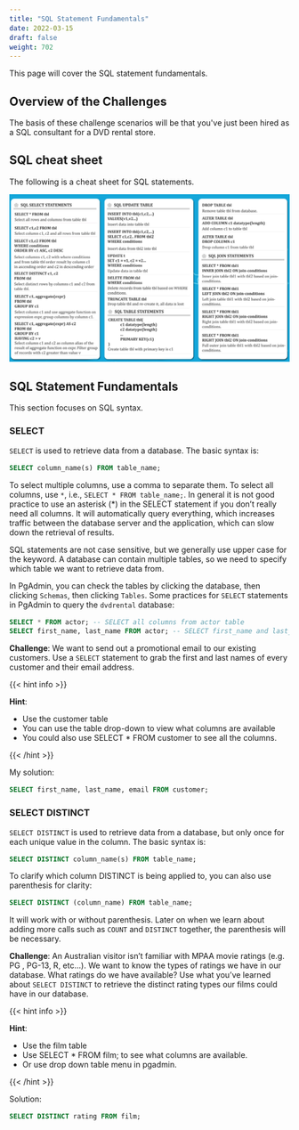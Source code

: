 ```yaml
---
title: "SQL Statement Fundamentals" 
date: 2022-03-15
draft: false
weight: 702
---
```


This page will cover the SQL statement fundamentals.

## Overview of the Challenges

The basis of these challenge scenarios will be that you've just been hired as a SQL consultant for a DVD rental store.

## SQL cheat sheet

The following is a cheat sheet for SQL statements.

![SQL cheat sheet](/images/SQL_cheatsheet.png)

## SQL Statement Fundamentals

This section focuses on SQL syntax.

### SELECT

`SELECT` is used to retrieve data from a database. The basic syntax is:

```sql
SELECT column_name(s) FROM table_name;
```

To select multiple columns, use a comma to separate them. To select all columns, use `*`, i.e., `SELECT * FROM table_name;`. In general it is not good practice to use an asterisk (*) in the SELECT statement if you don’t really need all columns. It will automatically query everything, which increases traffic between the database server and the application, which can slow down the retrieval of results.

SQL statements are not case sensitive, but we generally use upper case for the keyword. A database can contain multiple tables, so we need to specify which table we want to retrieve data from.

In PgAdmin, you can check the tables by clicking the database, then clicking `Schemas`, then clicking `Tables`. Some practices for `SELECT` statements in PgAdmin to query the `dvdrental` database:

```sql
SELECT * FROM actor; -- SELECT all columns from actor table
SELECT first_name, last_name FROM actor; -- SELECT first_name and last_name columns from actor table
```

**Challenge**: We want to send out a promotional email to our existing customers. Use a `SELECT` statement to grab the first and last names of every customer and their email address.

{{< hint info >}}

**Hint**: 
* Use the customer table
* You can use the table drop-down to view what columns are available
* You could also use SELECT * FROM customer to see all the columns.

{{< /hint >}}

My solution:

```sql
SELECT first_name, last_name, email FROM customer;
```

### SELECT DISTINCT

`SELECT DISTINCT` is used to retrieve data from a database, but only once for each unique value in the column. The basic syntax is:

```sql
SELECT DISTINCT column_name(s) FROM table_name;
```

To clarify which column DISTINCT is being applied to, you can also use parenthesis for clarity:

```sql
SELECT DISTINCT (column_name) FROM table_name;
```

It will work with or without parenthesis. Later on when we learn about adding more calls such as `COUNT` and `DISTINCT` together, the parenthesis will be necessary.

**Challenge**: An Australian visitor isn’t familiar with MPAA movie ratings (e.g. PG , PG-13, R, etc…). We want to know the types of ratings we have in our database. What ratings do we have available? Use what you’ve learned about `SELECT DISTINCT` to retrieve the distinct rating types our films could have in our database.

{{< hint info >}}

**Hint**:

* Use the film table
* Use SELECT * FROM film; to see what columns are available.
* Or use drop down table menu in pgadmin.

{{< /hint >}}

Solution:

```sql
SELECT DISTINCT rating FROM film;
```
